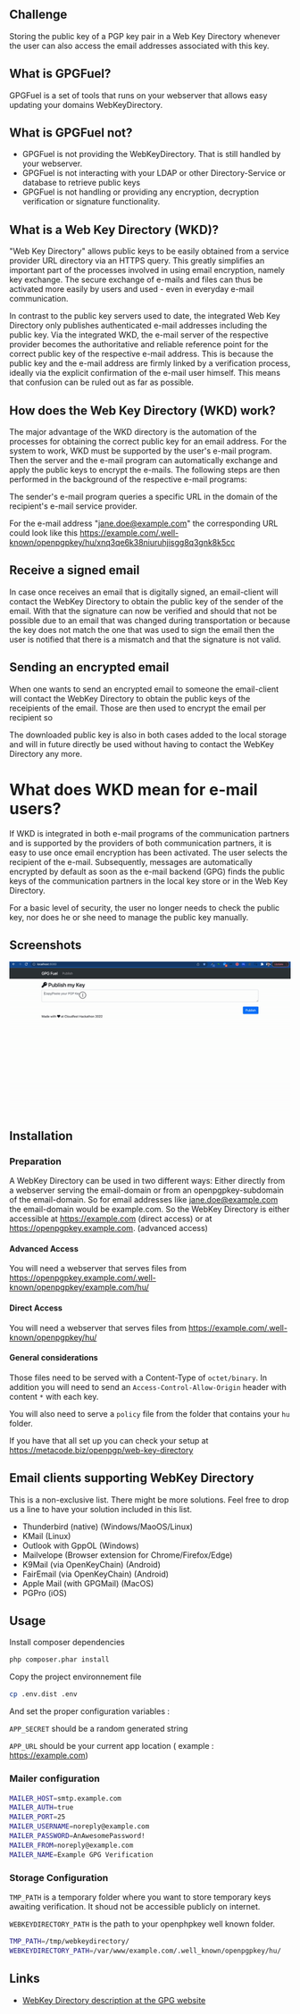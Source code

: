 ## Challenge

Storing the public key of a PGP key pair in a Web Key Directory whenever the user can also access the email addresses associated with this key.


## What is GPGFuel?

GPGFuel is a set of tools that runs on your webserver that allows easy updating your domains 
WebKeyDirectory.

## What is GPGFuel not?

* GPGFuel is not providing the WebKeyDirectory. That is still handled by your webserver.
* GPGFuel is not interacting with your LDAP or other Directory-Service or database to retrieve public keys
* GPGFuel is not handling or providing any encryption, decryption verification or signature functionality.

## What is a Web Key Directory (WKD)?

"Web Key Directory" allows public keys to be easily obtained from a service provider 
URL directory via an HTTPS query. This greatly simplifies an important part of the 
processes involved in using email encryption, namely key exchange. The secure exchange 
of e-mails and files can thus be activated more easily by users and used - even in everyday
e-mail communication.

In contrast to the public key servers used to date, the integrated Web Key Directory 
only publishes authenticated e-mail addresses including the public key. Via the 
integrated WKD, the e-mail server of the respective provider becomes the authoritative and
reliable reference point for the correct public key of the respective e-mail address. This is because the public key and the e-mail address are firmly linked by a verification process, ideally via the explicit confirmation of the e-mail user himself. This means that confusion can be ruled out as far as possible.


## How does the Web Key Directory (WKD) work?

The major advantage of the WKD directory is the automation of the processes for obtaining
the correct public key for an email address. For the system to work, WKD must 
be supported by the user's e-mail program. Then the server and the e-mail program can 
automatically exchange and apply the public keys to encrypt the e-mails. The following 
steps are then performed in the background of the respective e-mail programs:

The sender's e-mail program queries a specific URL in the domain of the
recipient's e-mail service provider.

For the e-mail address "jane.doe@example.com" the corresponding URL could look like this
https://example.com/.well-known/openpgpkey/hu/xnq3qe6k38niuruhjisgg8q3gnk8k5cc

## Receive a signed email

In case once receives an email that is digitally signed, an email-client will contact the 
WebKey Directory to obtain the public key of the sender of the email. With that the 
signature can now be verified and should that not be possible due to an email that was
changed during transportation or because the key does not match the one that was used to 
sign the email then the user is notified that there is a mismatch and that the signature
is not valid.

## Sending an encrypted email
 
When one wants to send an encrypted email to someone the email-client will contact the WebKey
Directory to obtain the public keys of the receipients of the email. Those are then used to
encrypt the email per recipient so

The downloaded public key is also in both cases added to the local storage and will in
future directly be used without having to contact the WebKey Directory any more.

# What does WKD mean for e-mail users?

If WKD is integrated in both e-mail programs of the communication partners and is 
supported by the providers of both communication partners, it is easy to use once 
email encryption has been activated. The user selects the recipient of the e-mail. 
Subsequently, messages are automatically encrypted by default as soon as the e-mail
backend (GPG) finds the public keys of the communication partners in the local key 
store or in the Web Key Directory.

For a basic level of security, the user no longer needs to check the public key, 
nor does he or she need to manage the public key manually.

## Screenshots

![Easy Usage](./docs/media/ezgif-2-8ac9491ab1.gif)

## Installation

### Preparation

A WebKey Directory can be used in two different ways: Either directly from a webserver
serving the email-domain or from an openpgpkey-subdomain of the email-domain. So for
email addresses like jane.doe@example.com the email-domain would be example.com. So the
WebKey Directory is either accessible at https://example.com (direct access) or at 
https://openpgpkey.example.com. (advanced access)

#### Advanced Access

You will need a webserver that serves files from 
https://openpgpkey.example.com/.well-known/openpgpkey/example.com/hu/

#### Direct Access

You will need a webserver that serves files from 
https://example.com/.well-known/openpgpkey/hu/

#### General considerations

Those files need to be served with a Content-Type of `octet/binary`.
In addition you will need to send an `Access-Control-Allow-Origin` header with content `*` 
with each key.

You will also need to serve a `policy` file from the folder that contains your `hu` folder.

If you have that all set up you can check your setup at https://metacode.biz/openpgp/web-key-directory

## Email clients supporting WebKey Directory

This is a non-exclusive list. There might be more solutions. Feel free to drop us a line to
have your solution included in this list.

* Thunderbird (native) (Windows/MaoOS/Linux)
* KMail (Linux)
* Outlook with GppOL (Windows)
* Mailvelope (Browser extension for Chrome/Firefox/Edge)
* K9Mail (via OpenKeyChain) (Android)
* FairEmail (via OpenKeyChain) (Android)
* Apple Mail (with GPGMail) (MacOS)
* PGPro (iOS)
    
## Usage

Install composer dependencies
```bash
php composer.phar install
```

Copy the project environnement file
```bash
cp .env.dist .env
```

And set the proper configuration variables :

`APP_SECRET` should be a random generated string

`APP_URL` should be your current app location ( example : https://example.com)

### Mailer configuration

```bash
MAILER_HOST=smtp.example.com
MAILER_AUTH=true
MAILER_PORT=25
MAILER_USERNAME=noreply@example.com
MAILER_PASSWORD=AnAwesomePassword!
MAILER_FROM=noreply@example.com
MAILER_NAME=Example GPG Verification
```

### Storage Configuration
`TMP_PATH` is a temporary folder where you want to store temporary keys awaiting verification. It shoud not be accessible publicly on internet.

`WEBKEYDIRECTORY_PATH` is the path to your openphpkey well known folder.


```bash
TMP_PATH=/tmp/webkeydirectory/
WEBKEYDIRECTORY_PATH=/var/www/example.com/.well_known/openpgpkey/hu/
```
## Links

* [WebKey Directory description at the GPG website](https://wiki.gnupg.org/WKD)
